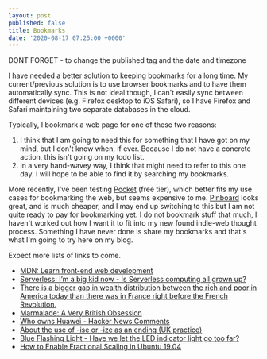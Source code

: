 ```yaml
---
layout: post
published: false
title: Bookmarks
date: '2020-08-17 07:25:00 +0000'
---
```


DONT FORGET - to change the published tag and the date and timezone

I have needed a better solution to keeping bookmarks for a long time. My current/previous solution is to use browser bookmarks and to have them automatically sync. This is not ideal though, I can't easily sync between different devices (e.g. Firefox desktop to iOS Safari), so I have Firefox and Safari maintaining two separate databases in the cloud.

Typically, I bookmark a web page for one of these two reasons:

1. I think that I am going to need this for something that I have got on my mind, but I don't know when, if ever. Because I do not have a concrete action, this isn't going on my todo list.
2. In a very hand-wavey way, I think that might need to refer to this one day. I will hope to be able to find it by searching my bookmarks.

More recently, I've been testing [Pocket](https://app.getpocket.com) (free tier), which better fits my use cases for bookmarking the web, but seems expensive to me. [Pinboard](http://pinboard.in) looks great, and is much cheaper, and I may end up switching to this but I am not quite ready to pay for bookmarking yet. I do not bookmark stuff that much, I haven't worked out how I want it to fit into my new found indie-web thought process. Something I have never done is share my bookmarks and that's what I'm going to try here on my blog.

Expect more lists of links to come.

- [MDN: Learn front-end web development](https://developer.mozilla.org/en-US/docs/Learn/Front-end_web_developer)
- [Serverless: I’m a big kid now - Is Serverless computing all grown up?](https://www.simplethread.com/serverless-im-a-big-kid-now/)
- [There is a bigger gap in wealth distribution between the rich and poor in America today than there was in France right before the French Revolution.](https://www.reddit.com/r/ABoringDystopia/comments/i7pajj/til_there_is_a_bigger_gap_in_wealth_distribution/)
- [Marmalade: A Very British Obsession](https://longreads.com/2020/07/23/marmalade-a-very-british-obsession/)
- [Who owns Huawei - Hacker News Comments](https://news.ycombinator.com/item?id=24098324)
- [About the use of -ise or -ize as an ending (UK practice)](http://www.metadyne.co.uk/ize.html)
- [Blue Flashing Light - Have we let the LED indicator light go too far?](https://tedium.co/2020/07/10/led-indicator-light-history/)
- [How to Enable Fractional Scaling in Ubuntu 19.04](https://www.omgubuntu.co.uk/2019/06/enable-fractional-scaling-ubuntu-19-04)
